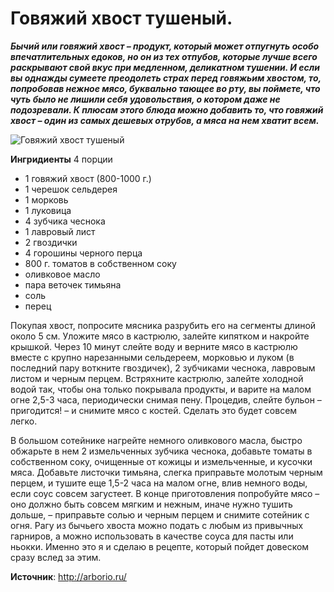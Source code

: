 # Говяжий хвост тушеный.

_**Бычий или говяжий хвост – продукт, который может отпугнуть особо впечатлительных едоков, но он из тех отпубов, которые лучше всего раскрывают свой вкус при медленном, деликатном тушении. И если вы однажды сумеете преодолеть страх перед говяжьим хвостом, то, попробовав нежное мясо, буквально тающее во рту, вы поймете, что чуть было не лишили себя удовольствия, о котором даже не подозревали. К плюсам этого блюда можно добавить то, что говяжий хвост – один из самых дешевых отрубов, а мяса на нем хватит всем.**_

![Говяжий хвост тушеный](/images/Kulinar/Myaso/oxtail_ragout_01.jpg 'Говяжий хвост тушеный')

**Ингридиенты**
4 порции

- 1 говяжий хвост (800-1000 г.)
- 1 черешок сельдерея
- 1 морковь
- 1 луковица
- 4 зубчика чеснока
- 1 лавровый лист
- 2 гвоздички
- 4 горошины черного перца
- 800 г. томатов в собственном соку
- оливковое масло
- пара веточек тимьяна
- соль
- перец

Покупая хвост, попросите мясника разрубить его на сегменты длиной около 5 см. Уложите мясо в кастрюлю, залейте кипятком и накройте крышкой. Через 10 минут слейте воду и верните мясо в кастрюлю вместе с крупно нарезанными сельдереем, морковью и луком (в последний пару воткните гвоздичек), 2 зубчиками чеснока, лавровым листом и черным перцем. Встряхните кастрюлю, залейте холодной водой так, чтобы она только покрывала продукты, и варите на малом огне 2,5-3 часа, периодически снимая пену. Процедив, слейте бульон – пригодится! – и снимите мясо с костей. Сделать это будет совсем легко.

В большом сотейнике нагрейте немного оливкового масла, быстро обжарьте в нем 2 измельченных зубчика чеснока, добавьте томаты в собственном соку, очищенные от кожицы и измельченные, и кусочки мяса. Добавьте листочки тимьяна, слегка приправьте молотым черным перцем, и тушите еще 1,5-2 часа на малом огне, влив немного воды, если соус совсем загустеет. В конце приготовления попробуйте мясо – оно должно быть совсем мягким и нежным, иначе нужно тушить дольше, – приправьте солью и черным перцем и снимите сотейник с огня. Рагу из бычьего хвоста можно подать с любым из привычных гарниров, а можно использовать в качестве соуса для пасты или ньокки. Именно это я и сделаю в рецепте, который пойдет довеском сразу вслед за этим.

**Источник**: http://arborio.ru/
